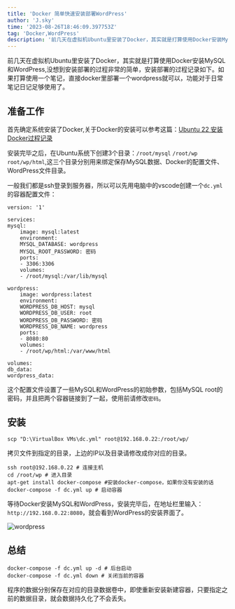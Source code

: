 ```yaml
---
title: 'Docker 简单快速安装部署WordPress'
author: 'J.sky'
time: '2023-08-26T18:46:09.397753Z'
tag: 'Docker,WordPress'
description: '前几天在虚拟机Ubuntu里安装了Docker，其实就是打算使用Docker安装MySQL和WordPress,没想到安装部署的过程非常的简单，安装部署的过程记录如下。'
---
```

前几天在虚拟机Ubuntu里安装了Docker，其实就是打算使用Docker安装MySQL和WordPress,没想到安装部署的过程非常的简单，安装部署的过程记录如下。如果打算使用一个笔记，直接docker里部署一个wordpress就可以，功能对于日常笔记日记足够使用了。

## 准备工作

首先确定系统安装了Docker,关于Docker的安装可以参考这篇：[Ubuntu 22 安装Docker过程记录](https://suiyan.cc/2023/20230730133646.html)

安装完毕之后，在Ubuntu系统下创建3个目录：`/root/mysql` `/root/wp` `root/wp/html`,这三个目录分别用来绑定保存MySQL数据、Docker的配置文件、WordPress文件目录。

一般我们都是ssh登录到服务器，所以可以先用电脑中的vscode创建一个`dc.yml`的容器配置文件：

    version: '1'

    services:
    mysql:
        image: mysql:latest
        environment:
        MYSQL_DATABASE: wordpress
        MYSQL_ROOT_PASSWORD: 密码
        ports:
        - 3306:3306
        volumes:
        - /root/mysql:/var/lib/mysql

    wordpress:
        image: wordpress:latest
        environment:
        WORDPRESS_DB_HOST: mysql
        WORDPRESS_DB_USER: root
        WORDPRESS_DB_PASSWORD: 密码
        WORDPRESS_DB_NAME: wordpress
        ports:
        - 8080:80
        volumes:
        - /root/wp/html:/var/www/html

    volumes:
    db_data:
    wordpress_data:


这个配置文件设置了一些MySQL和WordPress的初始参数，包括MySQL root的密码，并且把两个容器链接到了一起，使用前请修改`密码`。

## 安装

    scp "D:\VirtualBox VMs\dc.yml" root@192.168.0.22:/root/wp/

拷贝文件到指定的目录，上边的IP以及目录请修改成你对应的目录。

    ssh root@192.168.0.22 # 连接主机
    cd /root/wp # 进入目录
    apt-get install docker-compose #安装docker-compose，如果你没有安装的话
    docker-compose -f dc.yml up # 启动容器

等待Docker安装MySQL和WordPress，安装完毕后，在地址栏里输入：`http://192.168.0.22:8080`，就会看到WordPress的安装界面了。

![wordpress](https://suiyan.cc/assets/images/2023/wp.png)

## 总结

    docker-compose -f dc.yml up -d # 后台启动
    docker-compose -f dc.yml down # 关闭当前的容器

程序的数据分别保存在对应的目录数据卷中，即使重新安装新建容器，只要指定之前的数据目录，就会数据持久化了不会丢失。




